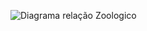 ![Diagrama relação Zoologico](https://github.com/Zevid-Lucas/datas/blob/master/imgs/diagrama_relacao_zoologico.png?raw%3Dtrue)